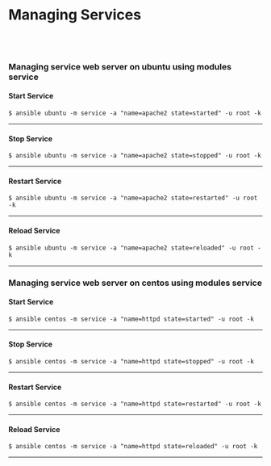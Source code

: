# Managing Services
<br><br>
### Managing service web server on ubuntu using modules service
#### Start Service
```
$ ansible ubuntu -m service -a "name=apache2 state=started" -u root -k
```
---
#### Stop Service
```
$ ansible ubuntu -m service -a "name=apache2 state=stopped" -u root -k
```
---
#### Restart Service
```
$ ansible ubuntu -m service -a "name=apache2 state=restarted" -u root -k
```
---
#### Reload Service
```
$ ansible ubuntu -m service -a "name=apache2 state=reloaded" -u root -k
```
---

### Managing service web server on centos using modules service
#### Start Service
```
$ ansible centos -m service -a "name=httpd state=started" -u root -k
```
---
#### Stop Service
```
$ ansible centos -m service -a "name=httpd state=stopped" -u root -k
```
---
#### Restart Service
```
$ ansible centos -m service -a "name=httpd state=restarted" -u root -k
```
---
#### Reload Service
```
$ ansible centos -m service -a "name=httpd state=reloaded" -u root -k
```
---
